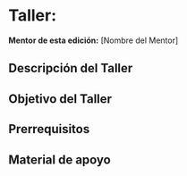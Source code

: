 # Taller:

**Mentor de esta edición:** [Nombre del Mentor]

## Descripción del Taller

## Objetivo del Taller

## Prerrequisitos

## Material de apoyo